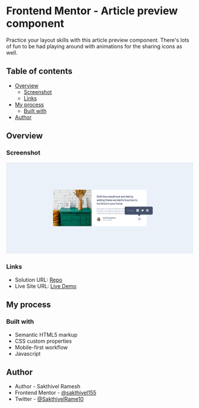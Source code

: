 # Frontend Mentor - Article preview component

Practice your layout skills with this article preview component. There's lots of fun to be had playing around with animations for the sharing icons as well.

## Table of contents

- [Overview](#overview)
  - [Screenshot](#screenshot)
  - [Links](#links)
- [My process](#my-process)
  - [Built with](#built-with)
- [Author](#author)


## Overview

### Screenshot

![](./preview.png)
 
### Links

- Solution URL: [Repo](https://github.com/sakthivel155/four-card-feature-section-master)
- Live Site URL: [Live Demo](https://sakthivel155.github.io/four-card-feature-section-master/)

## My process

### Built with

- Semantic HTML5 markup
- CSS custom properties
- Mobile-first workflow
- Javascript

## Author

- Author - Sakthivel Ramesh
- Frontend Mentor - [@sakthivel155](https://www.frontendmentor.io/profile/sakthivel155)
- Twitter - [@SakthivelRame10](https://x.com/SakthivelRame10)

